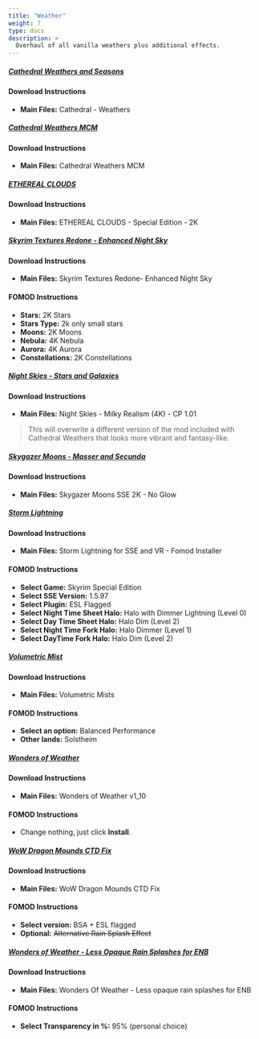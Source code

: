 ```yaml
---
title: "Weather"
weight: 7
type: docs
description: >
  Overhaul of all vanilla weathers plus additional effects.
---
```


##### [Cathedral Weathers and Seasons](https://www.nexusmods.com/skyrimspecialedition/mods/24791?tab=files)

#### Download Instructions

- **Main Files:** Cathedral - Weathers

##### [Cathedral Weathers MCM](https://www.nexusmods.com/skyrimspecialedition/mods/24940?tab=files)

#### Download Instructions

- **Main Files:** Cathedral Weathers MCM

##### [ETHEREAL CLOUDS](https://www.nexusmods.com/skyrimspecialedition/mods/2393?tab=files)

#### Download Instructions

* **Main Files:** ETHEREAL CLOUDS - Special Edition - 2K

##### [Skyrim Textures Redone - Enhanced Night Sky](https://www.nexusmods.com/skyrimspecialedition/mods/5561?tab=files)

#### Download Instructions

* **Main Files:** Skyrim Textures Redone- Enhanced Night Sky

#### FOMOD Instructions

* **Stars:** 2K Stars
* **Stars Type:** 2k only small stars
* **Moons:** 2K Moons
* **Nebula:** 4K Nebula
* **Aurora:** 4K Aurora
* **Constellations:** 2K Constellations

##### [Night Skies - Stars and Galaxies](https://www.nexusmods.com/skyrimspecialedition/mods/20301?tab=files)

#### Download Instructions

* **Main Files:** Night Skies - Milky Realism (4K) - CP 1.01

> This will overwrite a different version of the mod included with Cathedral Weathers that looks more vibrant and fantasy-like.

##### [Skygazer Moons - Masser and Secunda](https://www.nexusmods.com/skyrimspecialedition/mods/32057?tab=files)

#### Download Instructions

* **Main Files:** Skygazer Moons SSE 2K - No Glow

##### [Storm Lightning](https://www.nexusmods.com/skyrimspecialedition/mods/29243?tab=files)

#### Download Instructions

* **Main Files:** Storm Lightning for SSE and VR - Fomod Installer

#### FOMOD Instructions

* **Select Game:** Skyrim Special Edition
* **Select SSE Version:** 1.5.97
* **Select Plugin:** ESL Flagged
* **Select Night Time Sheet Halo:** Halo with Dimmer Lightning (Level 0)
* **Select Day Time Sheet Halo:** Halo Dim (Level 2)
* **Select Night Time Fork Halo:** Halo Dimmer (Level 1)
* **Select DayTime Fork Halo:** Halo Dim (Level 2)

##### [Volumetric Mist](https://www.nexusmods.com/skyrimspecialedition/mods/29273?tab=files)

#### Download Instructions

- **Main Files:** Volumetric Mists

#### FOMOD Instructions

- **Select an option:** Balanced Performance
- **Other lands:** Solstheim

##### [Wonders of Weather](https://www.nexusmods.com/skyrimspecialedition/mods/13044?tab=files)

#### Download Instructions

* **Main Files:** Wonders of Weather v1_10

#### FOMOD Instructions

* Change nothing, just click **Install**.

##### [WoW Dragon Mounds CTD Fix](https://www.nexusmods.com/skyrimspecialedition/mods/43188/?tab=files)

#### Download Instructions

- **Main Files:** WoW Dragon Mounds CTD Fix

#### FOMOD Instructions

- **Select version:** BSA + ESL flagged
- **Optional:** ~~Alternative Rain Splash Effect~~

##### [Wonders of Weather - Less Opaque Rain Splashes for ENB](https://www.nexusmods.com/skyrimspecialedition/mods/32062?tab=files)

#### Download Instructions

- **Main Files:** Wonders Of Weather - Less opaque rain splashes for ENB

#### FOMOD Instructions

- **Select Transparency in %:** 95% (personal choice)